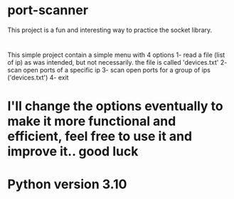 # port-scanner
  This project is a fun and interesting way to practice the  socket  library.
#
  This simple project contain a simple menu with 4 options
  1- read a file (list of ip) as was intended, but not necessarily. the file is called 'devices.txt'
  2- scan open ports of a specific ip
  3- scan open ports for a group of ips ('devices.txt')
  4- exit
#
# I'll change the options eventually to make it more functional and efficient, feel free to use it and improve it.. good luck
#
# Python version 3.10
